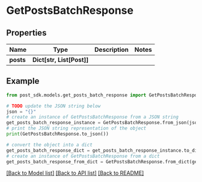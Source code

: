 # GetPostsBatchResponse


## Properties

Name | Type | Description | Notes
------------ | ------------- | ------------- | -------------
**posts** | **Dict[str, List[Post]]** |  | 

## Example

```python
from post_sdk.models.get_posts_batch_response import GetPostsBatchResponse

# TODO update the JSON string below
json = "{}"
# create an instance of GetPostsBatchResponse from a JSON string
get_posts_batch_response_instance = GetPostsBatchResponse.from_json(json)
# print the JSON string representation of the object
print(GetPostsBatchResponse.to_json())

# convert the object into a dict
get_posts_batch_response_dict = get_posts_batch_response_instance.to_dict()
# create an instance of GetPostsBatchResponse from a dict
get_posts_batch_response_from_dict = GetPostsBatchResponse.from_dict(get_posts_batch_response_dict)
```
[[Back to Model list]](../README.md#documentation-for-models) [[Back to API list]](../README.md#documentation-for-api-endpoints) [[Back to README]](../README.md)


